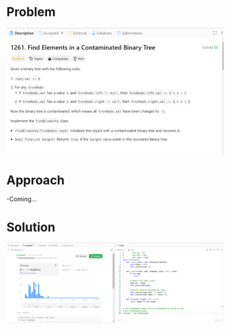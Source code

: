 # Problem
![Problem Description](https://github.com/praiseorji4/leetcode-daily/blob/main/solutions/2025-02/day21/images/problem.png?raw=true)

# Approach
-Coming...

# Solution
![Submission Results](https://github.com/praiseorji4/leetcode-daily/blob/main/solutions/2025-02/day21/images/submission.png?raw=true)